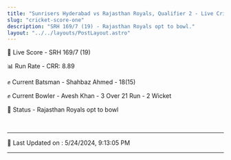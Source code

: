 ```yaml
---
title: "Sunrisers Hyderabad vs Rajasthan Royals, Qualifier 2 - Live Cricket Score"
slug: "cricket-score-one"
description: "SRH 169/7 (19) - Rajasthan Royals opt to bowl."
layout: "../../layouts/PostLayout.astro"
---
```


🔴 Live Score - SRH 169/7 (19)  

📊 Run Rate - CRR: 8.89  

✊ Current Batsman - Shahbaz Ahmed - 18(15)  

✊ Current Bowler - Avesh Khan - 3 Over 21 Run - 2 Wicket  

📑 Status - Rajasthan Royals opt to bowl

<br />

***

📝 Last Updated on : 5/24/2024, 9:13:05 PM

***

